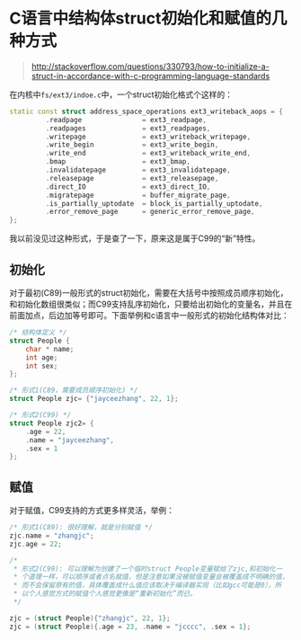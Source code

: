 # C语言中结构体struct初始化和赋值的几种方式

> http://stackoverflow.com/questions/330793/how-to-initialize-a-struct-in-accordance-with-c-programming-language-standards

在内核中`fs/ext3/indoe.c`中，一个struct初始化格式个这样的：
~~~cpp
static const struct address_space_operations ext3_writeback_aops = {
         .readpage               = ext3_readpage,
         .readpages              = ext3_readpages,
         .writepage              = ext3_writeback_writepage,
         .write_begin            = ext3_write_begin,
         .write_end              = ext3_writeback_write_end,
         .bmap                   = ext3_bmap,
         .invalidatepage         = ext3_invalidatepage,
         .releasepage            = ext3_releasepage,
         .direct_IO              = ext3_direct_IO,
         .migratepage            = buffer_migrate_page,
         .is_partially_uptodate  = block_is_partially_uptodate,
         .error_remove_page      = generic_error_remove_page,
};
~~~
我以前没见过这种形式，于是查了一下，原来这是属于C99的“新”特性。

## 初始化

对于最初(C89)一般形式的struct初始化，需要在大括号中按照成员顺序初始化，和初始化数组很类似；而C99支持乱序初始化，只要给出初始化的变量名，并且在前面加点，后边加等号即可。下面举例和c语言中一般形式的初始化结构体对比：
~~~cpp
/* 结构体定义 */
struct People {
    char * name;
    int age;
    int sex;
};

/* 形式1(C89，需要成员顺序初始化) */
struct People zjc= {"jayceezhang", 22, 1};

/* 形式2(C99) */
struct People zjc2= {
    .age = 22, 
    .name = "jayceezhang",
    .sex = 1
};


~~~


## 赋值

对于赋值，C99支持的方式更多样灵活，举例：
~~~cpp
/* 形式1(C89): 很好理解，就是分别赋值 */
zjc.name = "zhangjc";
zjc.age = 22;

/*
 * 形式2(C99): 可以理解为创建了一个临时struct People变量赋给了zjc,和初始化一
 * 个道理一样，可以顺序或者点名赋值，但是注意如果没被赋值变量会被覆盖成不明确的值，
 * 而不会保留原有的值，具体覆盖成什么值应该取决于编译器实现（比如gcc可能是0），所
 * 以个人感觉方式的赋值个人感觉更像是“重新初始化”而已。
 */

zjc = (struct People){"zhangjc", 22, 1};
zjc = (struct People){.age = 23, .name = "jcccc", .sex = 1};
~~~